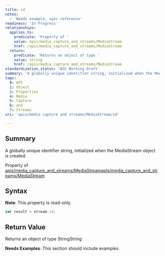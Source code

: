 ```yaml
---
title: id
notes:
  - 'Needs example, spec reference'
readiness: 'In Progress'
relationships:
  applies_to:
    predicate: 'Property of '
    value: apis/media_capture_and_streams/MediaStream
    href: /apis/media_capture_and_streams/MediaStream
  return:
    predicate: 'Returns an object of type '
    value: String
    href: /apis/media_capture_and_streams/MediaStream
standardization_status: 'W3C Working Draft'
summary: 'A globally unique identifier string, initialized when the MediaStream object is created.'
tags:
  0: API
  1: Object
  2: Properties
  4: Media
  5: Capture
  6: and
  7: Streams
uri: 'apis/media capture and streams/MediaStream/id'

---
```

## Summary

A globally unique identifier string, initialized when the MediaStream object is created.

Property of [apis/media\_capture\_and\_streams/MediaStream](/apis/media_capture_and_streams/MediaStream)[apis/media\_capture\_and\_streams/MediaStream](/apis/media_capture_and_streams/MediaStream)

## Syntax

**Note**: This property is read-only.

``` js
var result = stream.id;
```

## Return Value

Returns an object of type StringString

**Needs Examples**: This section should include examples.

